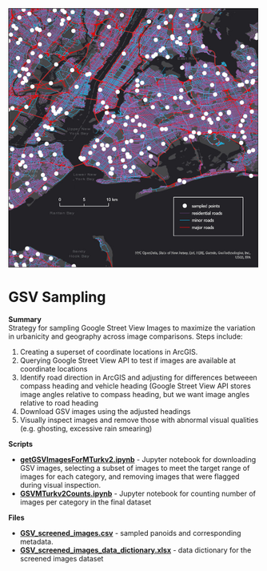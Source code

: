 <img src = "/images/SampleSelection.jpg" width="500">

# GSV Sampling

**Summary** <br>
Strategy for sampling Google Street View Images to maximize the variation in urbanicity and geography across image comparisons.  Steps include:
1) Creating a superset of coordinate locations in ArcGIS.
2) Querying Google Street View API to test if images are available at coordinate locations
3) Identify road direction in ArcGIS and adjusting for differences betweeen compass heading and vehicle heading (Google Street View API stores image angles relative to compass heading, but we want image angles relative to road heading
4) Download GSV images using the adjusted headings
5) Visually inspect images and remove those with abnormal visual qualities (e.g. ghosting, excessive rain smearing)

**Scripts** <br>
- **[getGSVImagesForMTurkv2.ipynb](https://github.com/larkinandy/NationalStreetViewPerceptions/blob/main/GSV_sampling/getGSVImagesForMTurkv2.ipynb)** - Jupyter notebook for downloading GSV images, selecting a subset of images to meet the target range of images for each category, and removing images that were flagged during visual inspection.
- **[GSVMTurkv2Counts.ipynb]()** - Jupyter notebook for counting number of images per category in the final dataset

**Files** <br>
- **[GSV_screened_images.csv](https://github.com/larkinandy/NationalStreetViewPerceptions/blob/main/files/GSV_screened_images.csv)** - sampled panoids and corresponding metadata.
- **[GSV_screened_images_data_dictionary.xlsx](https://github.com/larkinandy/NationalStreetViewPerceptions/blob/main/files/GSV_screened_images_data_dictionary.xlsx)** - data dictionary for the screened images dataset


